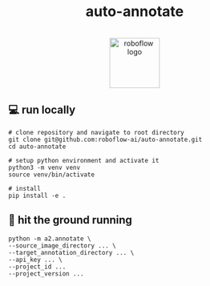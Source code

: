 <h1 align="center">auto-annotate</h1>

<p align="center">
    </br>
    <img width="100" src="https://github.com/roboflow-ai/notebooks/raw/main/assets/roboflow_logomark_color.svg" alt="roboflow logo">
    </br>
</p>

## 💻 run locally

```console
# clone repository and navigate to root directory
git clone git@github.com:roboflow-ai/auto-annotate.git
cd auto-annotate

# setup python environment and activate it
python3 -m venv venv
source venv/bin/activate

# install
pip install -e .
```

## 🐎 hit the ground running

```console
python -m a2.annotate \
--source_image_directory ... \
--target_annotation_directory ... \
--api_key ... \
--project_id ...
--project_version ...
```